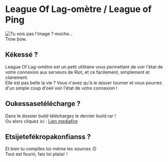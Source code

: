 League Of Lag-omètre / League of Ping
====

![Tu vois pas l'image ? moche...](http://image.noelshack.com/fichiers/2014/43/1414274098-screen-lagometre.jpg)  
Trow bow.

Kékessé ?
----
League Of Lag-omètre est un petit utilitaire vous permettant de voir l'état de votre connexion aux serveurs de Riot, et ce facilement, simplement et clairement.  
Elle est pas belle la vie ? Vous n'avez qu'à le laisser tourner et vous pourrez d'un simple coup d'oeil voir l'état de votre connexion !  

Oukessasetélécharge ?
----
Dans le dossier build téléchargez le dernier build.rar !  
Ou alors cliquez ici : [Lien mediafire](http://www.mediafire.com/download/w4vdh8k988b7677/build.rar)

Etsijetefékropakonfianss ?
----
Et bien tu compiles toi-même les sources :D  
Tout est fourni, fais toi plaisir !
